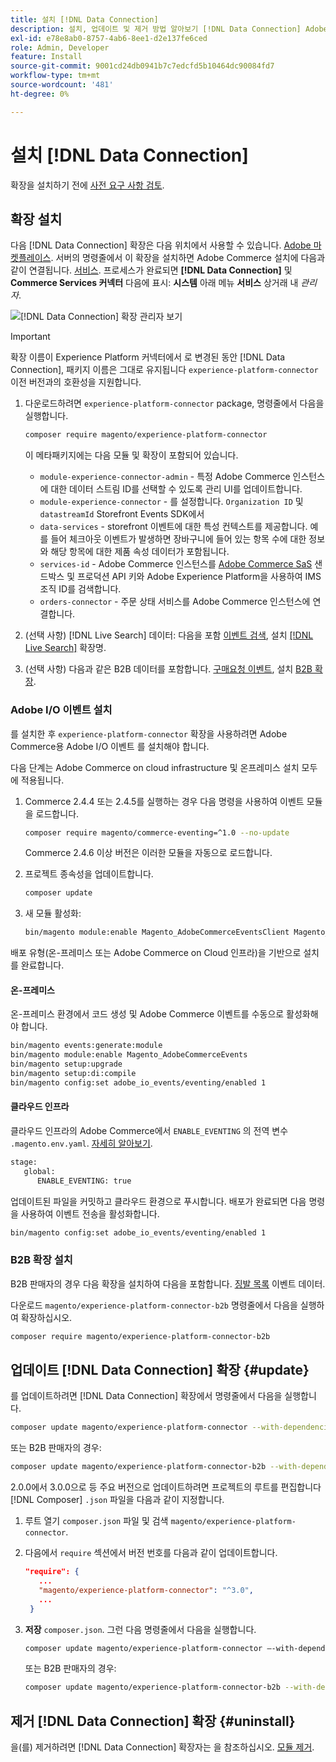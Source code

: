 ```yaml
---
title: 설치 [!DNL Data Connection]
description: 설치, 업데이트 및 제거 방법 알아보기 [!DNL Data Connection] Adobe Commerce에서 확장되었습니다.
exl-id: e78e8ab0-8757-4ab6-8ee1-d2e137fe6ced
role: Admin, Developer
feature: Install
source-git-commit: 9001cd24db0941b7c7edcfd5b10464dc90084fd7
workflow-type: tm+mt
source-wordcount: '481'
ht-degree: 0%

---
```


# 설치 [!DNL Data Connection]

확장을 설치하기 전에 [사전 요구 사항 검토](overview.md#prereqs).

## 확장 설치

다음 [!DNL Data Connection] 확장은 다음 위치에서 사용할 수 있습니다. [Adobe 마켓플레이스](https://commercemarketplace.adobe.com/magento-experience-platform-connector.html). 서버의 명령줄에서 이 확장을 설치하면 Adobe Commerce 설치에 다음과 같이 연결됩니다. [서비스](../landing/saas.md). 프로세스가 완료되면 **[!DNL Data Connection]** 및 **Commerce Services 커넥터** 다음에 표시: **시스템** 아래 메뉴 **서비스** 상거래 내 _관리자_.

![[!DNL Data Connection] 확장 관리자 보기](assets/epc-adminui.png)

>[!IMPORTANT]
>
>확장 이름이 Experience Platform 커넥터에서 로 변경된 동안 [!DNL Data Connection], 패키지 이름은 그대로 유지됩니다 `experience-platform-connector` 이전 버전과의 호환성을 지원합니다.

1. 다운로드하려면 `experience-platform-connector` package, 명령줄에서 다음을 실행합니다.

   ```bash
   composer require magento/experience-platform-connector
   ```

   이 메타패키지에는 다음 모듈 및 확장이 포함되어 있습니다.

   * `module-experience-connector-admin` - 특정 Adobe Commerce 인스턴스에 대한 데이터 스트림 ID를 선택할 수 있도록 관리 UI를 업데이트합니다.
   * `module-experience-connector` - 를 설정합니다. `Organization ID` 및 `datastreamId` Storefront Events SDK에서
   * `data-services` - storefront 이벤트에 대한 특성 컨텍스트를 제공합니다. 예를 들어 체크아웃 이벤트가 발생하면 장바구니에 들어 있는 항목 수에 대한 정보와 해당 항목에 대한 제품 속성 데이터가 포함됩니다.
   * `services-id` - Adobe Commerce 인스턴스를 [Adobe Commerce SaS](../landing/saas.md) 샌드박스 및 프로덕션 API 키와 Adobe Experience Platform을 사용하여 IMS 조직 ID를 검색합니다.
   * `orders-connector` - 주문 상태 서비스를 Adobe Commerce 인스턴스에 연결합니다.

1. (선택 사항) [!DNL Live Search] 데이터: 다음을 포함 [이벤트 검색](events.md#search-events), 설치 [[!DNL Live Search]](../live-search/install.md) 확장명.

1. (선택 사항) 다음과 같은 B2B 데이터를 포함합니다. [구매요청 이벤트](events.md#b2b-events), 설치 [B2B 확장](#install-the-b2b-extension).

### Adobe I/O 이벤트 설치

를 설치한 후 `experience-platform-connector` 확장을 사용하려면 Adobe Commerce용 Adobe I/O 이벤트 를 설치해야 합니다.

다음 단계는 Adobe Commerce on cloud infrastructure 및 온프레미스 설치 모두에 적용됩니다.

1. Commerce 2.4.4 또는 2.4.5를 실행하는 경우 다음 명령을 사용하여 이벤트 모듈을 로드합니다.

   ```bash
   composer require magento/commerce-eventing=^1.0 --no-update
   ```

   Commerce 2.4.6 이상 버전은 이러한 모듈을 자동으로 로드합니다.

1. 프로젝트 종속성을 업데이트합니다.

   ```bash
   composer update
   ```

1. 새 모듈 활성화:

   ```bash
   bin/magento module:enable Magento_AdobeCommerceEventsClient Magento_AdobeCommerceEventsGenerator Magento_AdobeIoEventsClient Magento_AdobeCommerceOutOfProcessExtensibility
   ```

배포 유형(온-프레미스 또는 Adobe Commerce on Cloud 인프라)을 기반으로 설치를 완료합니다.

#### 온-프레미스

온-프레미스 환경에서 코드 생성 및 Adobe Commerce 이벤트를 수동으로 활성화해야 합니다.

```bash
bin/magento events:generate:module
bin/magento module:enable Magento_AdobeCommerceEvents
bin/magento setup:upgrade
bin/magento setup:di:compile
bin/magento config:set adobe_io_events/eventing/enabled 1
```

#### 클라우드 인프라

클라우드 인프라의 Adobe Commerce에서 `ENABLE_EVENTING` 의 전역 변수 `.magento.env.yaml`. [자세히 알아보기](https://experienceleague.adobe.com/docs/commerce-cloud-service/user-guide/configure/env/stage/variables-global.html#enable_eventing).

```bash
stage:
   global:
      ENABLE_EVENTING: true
```

업데이트된 파일을 커밋하고 클라우드 환경으로 푸시합니다. 배포가 완료되면 다음 명령을 사용하여 이벤트 전송을 활성화합니다.

```bash
bin/magento config:set adobe_io_events/eventing/enabled 1
```

### B2B 확장 설치

B2B 판매자의 경우 다음 확장을 설치하여 다음을 포함합니다. [징발 목록](events.md#b2b-events) 이벤트 데이터.

다운로드 `magento/experience-platform-connector-b2b` 명령줄에서 다음을 실행하여 확장하십시오.

```bash
composer require magento/experience-platform-connector-b2b
```

## 업데이트 [!DNL Data Connection] 확장 {#update}

를 업데이트하려면 [!DNL Data Connection] 확장에서 명령줄에서 다음을 실행합니다.

```bash
composer update magento/experience-platform-connector --with-dependencies
```

또는 B2B 판매자의 경우:

```bash
composer update magento/experience-platform-connector-b2b --with-dependencies
```

2.0.0에서 3.0.0으로 등 주요 버전으로 업데이트하려면 프로젝트의 루트를 편집합니다 [!DNL Composer] `.json` 파일을 다음과 같이 지정합니다.

1. 루트 열기 `composer.json` 파일 및 검색 `magento/experience-platform-connector`.

1. 다음에서 `require` 섹션에서 버전 번호를 다음과 같이 업데이트합니다.

   ```json
   "require": {
      ...
      "magento/experience-platform-connector": "^3.0",
      ...
    }
   ```

1. **저장** `composer.json`. 그런 다음 명령줄에서 다음을 실행합니다.

   ```bash
   composer update magento/experience-platform-connector –-with-dependencies
   ```

   또는 B2B 판매자의 경우:

   ```bash
   composer update magento/experience-platform-connector-b2b --with-dependencies
   ```

## 제거 [!DNL Data Connection] 확장 {#uninstall}

을(를) 제거하려면 [!DNL Data Connection] 확장자는 을 참조하십시오. [모듈 제거](https://experienceleague.adobe.com/docs/commerce-operations/installation-guide/tutorials/uninstall-modules.html).
